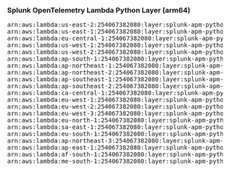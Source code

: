 <h3>Splunk OpenTelemetry Lambda Python Layer (arm64)</h3>

<pre>
arn:aws:lambda:us-east-2:254067382080:layer:splunk-apm-python-arm:5
arn:aws:lambda:us-east-1:254067382080:layer:splunk-apm-python-arm:5
arn:aws:lambda:eu-central-1:254067382080:layer:splunk-apm-python-arm:5
arn:aws:lambda:us-west-1:254067382080:layer:splunk-apm-python-arm:5
arn:aws:lambda:us-west-2:254067382080:layer:splunk-apm-python-arm:5
arn:aws:lambda:ap-south-1:254067382080:layer:splunk-apm-python-arm:5
arn:aws:lambda:ap-northeast-1:254067382080:layer:splunk-apm-python-arm:5
arn:aws:lambda:ap-northeast-2:254067382080:layer:splunk-apm-python-arm:5
arn:aws:lambda:ap-southeast-1:254067382080:layer:splunk-apm-python-arm:5
arn:aws:lambda:ap-southeast-2:254067382080:layer:splunk-apm-python-arm:5
arn:aws:lambda:ca-central-1:254067382080:layer:splunk-apm-python-arm:5
arn:aws:lambda:eu-west-1:254067382080:layer:splunk-apm-python-arm:5
arn:aws:lambda:eu-west-2:254067382080:layer:splunk-apm-python-arm:5
arn:aws:lambda:eu-west-3:254067382080:layer:splunk-apm-python-arm:5
arn:aws:lambda:eu-north-1:254067382080:layer:splunk-apm-python-arm:5
arn:aws:lambda:sa-east-1:254067382080:layer:splunk-apm-python-arm:5
arn:aws:lambda:eu-south-1:254067382080:layer:splunk-apm-python-arm:5
arn:aws:lambda:ap-northeast-3:254067382080:layer:splunk-apm-python-arm:5
arn:aws:lambda:ap-east-1:254067382080:layer:splunk-apm-python-arm:5
arn:aws:lambda:af-south-1:254067382080:layer:splunk-apm-python-arm:5
arn:aws:lambda:me-south-1:254067382080:layer:splunk-apm-python-arm:5
</pre>

